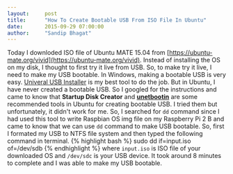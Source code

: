 ```yaml
---
layout:     post
title:      "How To Create Bootable USB From ISO File In Ubuntu"
date:       2015-09-29 07:00:00
author:     "Sandip Bhagat"
---
```

Today I downloded ISO file of Ubuntu MATE 15.04 from [https://ubuntu-mate.org/vivid](https://ubuntu-mate.org/vivid). Instead of installing the OS on my disk, I thought to first try it live from USB. So, to make try it live, I need to make my USB bootable. In Windows, making a bootable USB is very easy. [Univeral USB Installer](http://www.pendrivelinux.com/universal-usb-installer-easy-as-1-2-3) is my best tool to do the job. But in Ubuntu, I have never created a bootable USB. So I googled for the instructions and came to know that **Startup Disk Creator** and **[unetbootin](http://unetbootin.github.io/linux_download.html)** are some recommended tools in Ubuntu for creating bootable USB. I tried them but unfortunately, it didn't work for me. So, I searched for `dd` command since I had used this tool to write Raspbian OS img file on my Raspberry Pi 2 B and came to know that we can use `dd` command to make USB bootable.
So, first I formated my USB to NTFS file system and then typed the following command in terminal.
{% highlight bash %}
sudo dd if=input.iso of=/dev/sdb
{% endhighlight %}
where `input.iso` is ISO file of your downloaded OS and `/dev/sdc` is your USB device. It took around 8 minutes to complete and I was able to make my USB bootable.

